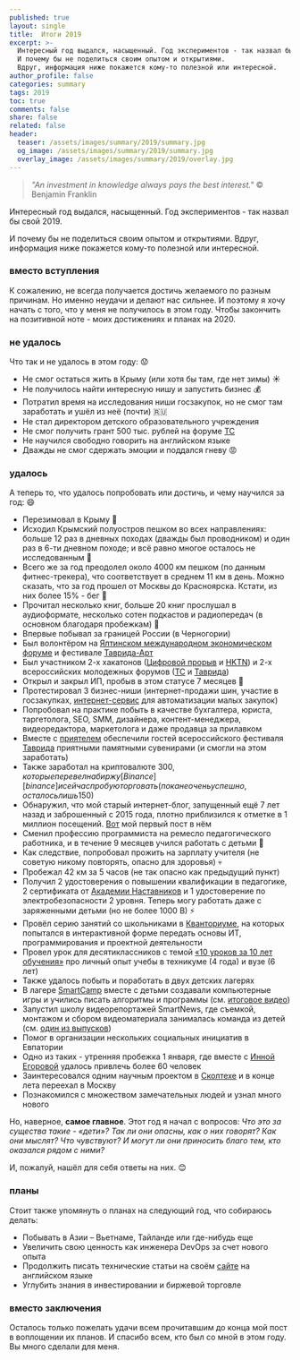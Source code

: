 ```yaml
---
published: true
layout: single
title:  Итоги 2019
excerpt: >-
  Интересный год выдался, насыщенный. Год экспериментов - так назвал бы свой 2019.
  И почему бы не поделиться своим опытом и открытиями.
  Вдруг, информация ниже покажется кому-то полезной или интересной.
author_profile: false
categories: summary
tags: 2019
toc: true
comments: false
share: false
related: false
header:
  teaser: /assets/images/summary/2019/summary.jpg
  og_image: /assets/images/summary/2019/summary.jpg
  overlay_image: /assets/images/summary/2019/overlay.jpg
---
```


> _"An investment in knowledge always pays the best interest."_ © Benjamin Franklin

Интересный год выдался, насыщенный. Год экспериментов - так назвал бы свой 2019.

И почему бы не поделиться своим опытом и открытиями.
Вдруг, информация ниже покажется кому-то полезной или интересной.

### вместо вступления

К сожалению, не всегда получается достичь желаемого по разным причинам.
Но именно неудачи и делают нас сильнее. И поэтому я хочу начать с того, что у меня не получилось в этом году. Чтобы закончить на позитивной ноте - моих достижениях и планах на 2020.

### не удалось

Что так и не удалось в этом году: :worried:
* Не смог остаться жить в Крыму (или хотя бы там, где нет зимы) :sunny:
* Не получилось найти интересную нишу и запустить бизнес :moneybag:
* Потратил время на исследования ниши госзакупок, но не смог там заработать и ушёл из неё (почти) :ru:
* Не стал директором детского образовательного учреждения
* Не смог получить грант 500 тыс. рублей на форуме [ТС][tc]
* Не научился свободно говорить на английском языке
* Дважды не смог сдержать эмоции и поддался гневу :rage:

### удалось

А теперь то, что удалось попробовать или достичь, и чему научился за год: :smile:
* Перезимовал в Крыму :palm_tree:
* Исходил Крымский полуостров пешком во всех направлениях: больше 12 раз в дневных походах (дважды был проводником) и один раз в 6-ти дневном походе; и всё равно многое осталось не исследованным :mount_fuji:
* Всего же за год преодолел около 4000 км пешком (по данным фитнес-трекера), что соответствует в среднем 11 км в день. Можно сказать, что за год прошел от Москвы до Красноярска. Кстати, из них более 15% - бег :running:
* Прочитал несколько книг, больше 20 книг прослушал в аудиоформате, несколько сотен подкастов и радиопередач (в основном благодаря пробежкам) :muscle:
* Впервые побывал за границей России (в Черногории)
* Был волонтёром на [Ялтинском международном экономическом форуме][yalta] и фестивале [Таврида-Арт][tavrida]
* Был участником 2-х хакатонов ([Цифровой прорыв][proriv] и [HKTN][hktn]) и 2-х всероссийских молодежных форумов ([ТС][tc] и [Таврида][tavrida])
* Открыл и закрыл ИП, пробыв в этом статусе 7 месяцев :money_with_wings:
* Протестировал 3 бизнес-ниши (интернет-продажи шин, участие в госзакупках, [интернет-сервис][smalltorg] для автоматизации малых закупок)
* Попробовал на практике побыть в качестве бухгалтера, юриста, таргетолога, SEO, SMM, дизайнера, контент-менеджера, видеоредактора, маркетолога и даже продавца за прилавком
* Вместе с [приятелем][yura] обеспечили гостей всероссийского фестиваля [Таврида][tavrida] приятными памятными сувенирами (и смогли на этом заработать)
* Также заработал на криптовалюте 300$, которые перевел на биржу [Binance][binance] и сейчас пробую торговать (пока не очень успешно, осталось лишь 150$)
* Обнаружил, что мой старый интернет-блог, запущенный ещё 7 лет назад и заброшенный с 2015 года, плотно приблизился к отметке в 1 миллион посещений. [Вот][blog-post] мой первый пост в нём
* Сменил профессию программиста на ремесло педагогического работника, и в течение 9 месяцев учился работать с детьми :see_no_evil:
* Как следствие, попробовал прожить на зарплату учителя (не советую никому повторять, опасно для здоровья) :skull:
* Пробежал 42 км за 5 часов (не так опасно как предыдущий пункт)
* Получил 2 удостоверения о повышении квалификации в педагогике, 2 сертификата от [Академии Наставников][nastavniki] и 1 удостоверение по электробезопасности 2 уровня. Теперь могу работать даже с заряженными детьми (но не более 1000 В) :zap:
* Провёл серию занятий со школьниками в [Кванториуме][kvantorium], на которых попытался в интерактивной форме передать основы ИТ, программирования и проектной деятельности
* Провел урок для десятиклассников с темой [«10 уроков за 10 лет обучения»][presentation] про личный опыт учебы в техникуме (4 года) и вузе (6 лет)
* Также удалось побыть и поработать в двух детских лагерях
* В лагере [SmartCamp][smartcamp] вместе с детьми создавали компьютерные игры и учились писать алгоритмы и программы (см. [итоговое видео][itclub])
* Запустил школу видеорепортажей SmartNews, где съемкой, монтажом и сбором видеоматериала занималась команда из детей (см. [один из выпусков][smartnews])
* Помог в организации нескольких социальных инициатив в Евпатории
* Одно из таких - утренняя пробежка 1 января, где вместе с [Инной Егоровой][inna] удалось привлечь более 60 человек
* Заинтересовался одним научным проектом в [Сколтехе][skoltech] и в конце лета переехал в Москву
* Познакомился с множеством замечательных людей и узнал много нового

Но, наверное, **самое главное**. Этот год я начал с вопросов: _Что это за существа такие - «дети»? Так ли они опасны, как о них говорят? Как они мыслят? Что чувствуют? И могут ли они приносить благо тем, кто оказался рядом с ними?_

И, пожалуй, нашёл для себя ответы на них. :blush:

### планы

Стоит также упомянуть о планах на следующий год, что собираюсь делать:
* Побывать в Азии – Вьетнаме, Тайланде или где-нибудь еще
* Увеличить свою ценность как инженера DevOps за счет нового опыта
* Продолжить писать технические статьи на своём [сайте][eng-blog] на английском языке
* Углубить знания в инвестировании и биржевой торговле

### вместо заключения

Осталось только пожелать удачи всем прочитавшим до конца мой пост в воплощении их планов. И спасибо всем, кто был со мной в этом году. Вы много сделали для меня.

[tc]: http://xn--b1afjapfmdmacnbee3mrc.xn--p1ai/
[kvantorium]: https://ekvantorium82.ru/
[blog-post]: http://gromr1.blogspot.com/2012/01/blog-post.html
[presentation]: https://docs.google.com/presentation/d/1p94is5pbn4KYhkw-JW-U7xALqGDhPw1dVxACcBvNTBE/edit?usp=sharing
[itclub]: https://youtu.be/iARwfqnUMtY
[smartcamp]: https://campsmartcamp.ru/
[smartnews]: https://youtu.be/OnbeZxKjzn8
[inna]: https://vk.com/id18379290
[skoltech]: https://skoltech.ru
[binance]: https://vk.com/id18379290
[tavrida]: https://tavridafest.art/
[smalltorg]: https://smalltorg.ru/
[yura]: https://vk.com/id528690385
[proriv]: https://xn--b1aaqfxbbhefb3bya5f.xn--p1ai/
[hktn]: https://hktn.ru
[yalta]: https://yalta-forum.com/
[nastavniki]: https://sk.ru/academy/
[eng-blog]: https://gainanov.pro/eng-blog/
